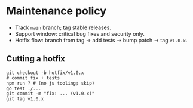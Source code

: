 # Maintenance policy

- Track `main` branch; tag stable releases.
- Support window: critical bug fixes and security only.
- Hotfix flow: branch from tag → add tests → bump patch → tag `v1.0.x`.

## Cutting a hotfix
```
git checkout -b hotfix/v1.0.x
# commit fix + tests
npm run ? # (no js tooling; skip)
go test ./...
git commit -m "fix: ... (v1.0.x)"
git tag v1.0.x
```

